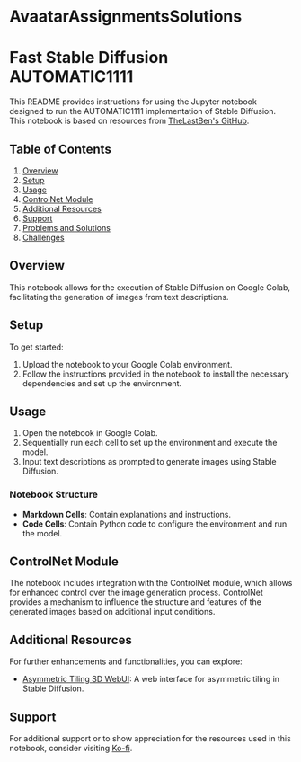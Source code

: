 # AvaatarAssignmentsSolutions
# Fast Stable Diffusion AUTOMATIC1111

This README provides instructions for using the Jupyter notebook designed to run the AUTOMATIC1111 implementation of Stable Diffusion. This notebook is based on resources from [TheLastBen's GitHub](https://github.com/TheLastBen/fast-stable-diffusion).

## Table of Contents
1. [Overview](#overview)
2. [Setup](#setup)
3. [Usage](#usage)
4. [ControlNet Module](#controlnet-module)
5. [Additional Resources](#additional-resources)
6. [Support](#support)
7. [Problems and Solutions](#problems-and-solutions)
8. [Challenges](#challenges)

## Overview
This notebook allows for the execution of Stable Diffusion on Google Colab, facilitating the generation of images from text descriptions.

## Setup
To get started:
1. Upload the notebook to your Google Colab environment.
2. Follow the instructions provided in the notebook to install the necessary dependencies and set up the environment.

## Usage
1. Open the notebook in Google Colab.
2. Sequentially run each cell to set up the environment and execute the model.
3. Input text descriptions as prompted to generate images using Stable Diffusion.

### Notebook Structure
- **Markdown Cells**: Contain explanations and instructions.
- **Code Cells**: Contain Python code to configure the environment and run the model.

## ControlNet Module
The notebook includes integration with the ControlNet module, which allows for enhanced control over the image generation process. ControlNet provides a mechanism to influence the structure and features of the generated images based on additional input conditions.

## Additional Resources
For further enhancements and functionalities, you can explore:
- [Asymmetric Tiling SD WebUI](https://github.com/tjm35/asymmetric-tiling-sd-webui/tree/main): A web interface for asymmetric tiling in Stable Diffusion.

## Support
For additional support or to show appreciation for the resources used in this notebook, consider visiting [Ko-fi](https://ko-fi.com/thelastben).


